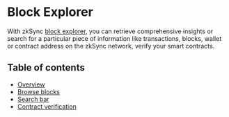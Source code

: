 # Block Explorer

With zkSync [block explorer](https://explorer.zksync.io/), you can retrieve comprehensive insights or search for a particular piece of information like transactions, blocks, wallet or contract address on the zkSync network, verify your smart contracts.

## Table of contents

- [Overview](./intro.md)
- [Browse blocks](./block-view.md)
- [Search bar](./search.md)
- [Contract verification](./contract-verification.md)
